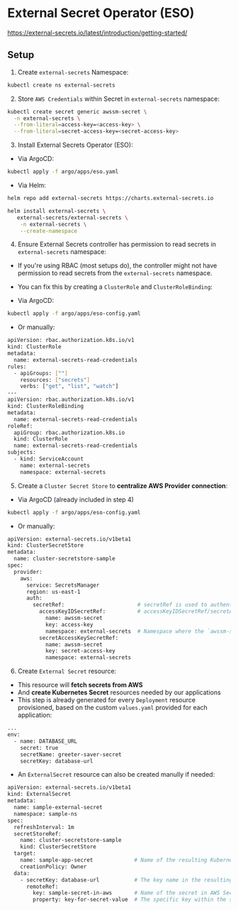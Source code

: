 # External Secret Operator (ESO)

https://external-secrets.io/latest/introduction/getting-started/

## Setup

1. Create `external-secrets` Namespace:

```bash
kubectl create ns external-secrets
```

2. Store `AWS Credentials` within Secret in `external-secrets` namespace:

```bash
kubectl create secret generic awssm-secret \
  -n external-secrets \
  --from-literal=access-key=<access-key> \
  --from-literal=secret-access-key=<secret-access-key>
```

3. Install External Secrets Operator (ESO):

- Via ArgoCD:

```bash
kubectl apply -f argo/apps/eso.yaml
```

- Via Helm:

```bash
helm repo add external-secrets https://charts.external-secrets.io

helm install external-secrets \
   external-secrets/external-secrets \
    -n external-secrets \
    --create-namespace
```

4. Ensure External Secrets controller has permission to read secrets in `external-secrets` namespace:

- If you're using RBAC (most setups do), the controller might not have permission to read secrets from the `external-secrets` namespace.

- You can fix this by creating a `ClusterRole` and `ClusterRoleBinding`:

- Via ArgoCD:

```bash
kubectl apply -f argo/apps/eso-config.yaml
```

- Or manually:

```bash
apiVersion: rbac.authorization.k8s.io/v1
kind: ClusterRole
metadata:
  name: external-secrets-read-credentials
rules:
  - apiGroups: [""]
    resources: ["secrets"]
    verbs: ["get", "list", "watch"]
---
apiVersion: rbac.authorization.k8s.io/v1
kind: ClusterRoleBinding
metadata:
  name: external-secrets-read-credentials
roleRef:
  apiGroup: rbac.authorization.k8s.io
  kind: ClusterRole
  name: external-secrets-read-credentials
subjects:
  - kind: ServiceAccount
    name: external-secrets
    namespace: external-secrets
```


5. Create a `Cluster Secret Store` to **centralize AWS Provider connection**:

- Via ArgoCD (already included in step 4)

```bash
kubectl apply -f argo/apps/eso-config.yaml
```

- Or manually:

```bash
apiVersion: external-secrets.io/v1beta1
kind: ClusterSecretStore
metadata:
  name: cluster-secretstore-sample
spec:
  provider:
    aws:
      service: SecretsManager
      region: us-east-1
      auth:
        secretRef:                       # secretRef is used to authenticate with AWS Secrets Manager
          accessKeyIDSecretRef:          # accessKeyIDSecretRef/secretAccessKeySecretRef are used to authenticate with AWS
            name: awssm-secret
            key: access-key
            namespace: external-secrets  # Namespace where the `awssm-secret` secret is located
          secretAccessKeySecretRef:
            name: awssm-secret
            key: secret-access-key
            namespace: external-secrets
```

6. Create `External Secret` resource:

- This resource will **fetch secrets from AWS**
- And **create Kubernetes Secret** resources needed by our applications
- This step is already generated for every `Deployment` resource provisioned, based on the custom `values.yaml` provided for each application:

```bash
...
env:
  - name: DATABASE_URL
    secret: true
    secretName: greeter-saver-secret
    secretKey: database-url
```

- An `ExternalSecret` resource can also be created manully if needed:

```bash
apiVersion: external-secrets.io/v1beta1
kind: ExternalSecret
metadata:
  name: sample-external-secret
  namespace: sample-ns
spec:
  refreshInterval: 1m
  secretStoreRef:
    name: cluster-secretstore-sample
    kind: ClusterSecretStore
  target:
    name: sample-app-secret             # Name of the resulting Kubernetes Secret
    creationPolicy: Owner
  data:
    - secretKey: database-url           # The key name in the resulting Kubernetes Secret
      remoteRef:
        key: sample-secret-in-aws       # Name of the secret in AWS Secrets Manager
        property: key-for-secret-value  # The specific key within the secret in AWS Secrets Manager
```
